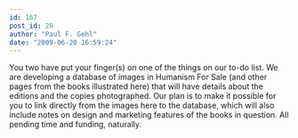 ```yaml
---
id: 167
post_id: 26
author: "Paul F. Gehl"
date: "2009-06-20 16:59:24"
---
```

You two have put your finger(s) on one of the things on our to-do list. We are developing a database of images in Humanism For Sale (and other pages from the books illustrated here) that will have details about the editions and the copies photographed. Our plan is to make it possible for you to link directly from the images here to the database, which will also include notes on design and marketing features of the books in question. All pending time and funding, naturally.

